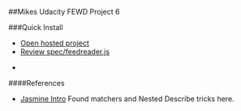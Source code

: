 ##Mikes Udacity FEWD Project 6

###Quick Install
* [Open hosted project](http://mrmikeesc99.github.io/Udacity-Project_6/)
* [Review spec/feedreader.js](https://github.com/mrmikeeSC99/Udacity-Project_6/blob/master/jasmine/spec/feedreader.js)

-
####References
* [Jasmine Intro](http://jasmine.github.io/2.0/introduction.html) Found matchers and Nested Describe tricks here.
